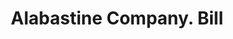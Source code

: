 ---
doi: 10.7916/D873833V
date_other: '1880'
date_other_textual: 1880-1889
form: printed ephemera
genre:
- Invoices
name:
- Alabastine Company
object_in_context_url: https://biggert.cul.columbia.edu/items/view/ave_biggert_01877
subject_hierarchical_geographic:
- Grand Rapids, Michigan, United States
subject_name:
- Alabastine Company
title: Alabastine Company. Bill
sort_title: Alabastine Company. Bill
call_number: ave_biggert_01877
coordinates:
- 42.96125,-85.65571944444444
pid: ave_biggert_01877
identifiers: ave_biggert_01877
thumbnail: https://derivativo-2.library.columbia.edu/iiif/2/ldpd:490586/full/!256,256/0/native.jpg
permalink: /biggert/ave_biggert_01877/
layout: iiif-image-page
---